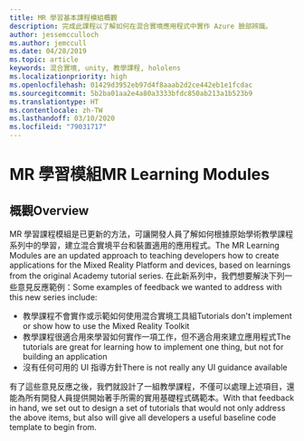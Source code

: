 ```yaml
---
title: MR 學習基本課程模組概觀
description: 完成此課程以了解如何在混合實境應用程式中實作 Azure 臉部辨識。
author: jessemcculloch
ms.author: jemccull
ms.date: 04/28/2019
ms.topic: article
keywords: 混合實境, unity, 教學課程, hololens
ms.localizationpriority: high
ms.openlocfilehash: 01429d3952eb97d4f8aaab2d2ce442eb1e1fcdac
ms.sourcegitcommit: 5b2ba01aa2e4a80a3333bfdc850ab213a1b523b9
ms.translationtype: HT
ms.contentlocale: zh-TW
ms.lasthandoff: 03/10/2020
ms.locfileid: "79031717"
---
```

# <a name="mr-learning-modules"></a><span data-ttu-id="b2e27-104">MR 學習模組</span><span class="sxs-lookup"><span data-stu-id="b2e27-104">MR Learning Modules</span></span>

## <a name="overview"></a><span data-ttu-id="b2e27-105">概觀</span><span class="sxs-lookup"><span data-stu-id="b2e27-105">Overview</span></span>

<span data-ttu-id="b2e27-106">MR 學習課程模組是已更新的方法，可讓開發人員了解如何根據原始學術教學課程系列中的學習，建立混合實境平台和裝置適用的應用程式。</span><span class="sxs-lookup"><span data-stu-id="b2e27-106">The MR Learning Modules are an updated approach to teaching developers how to create applications for the Mixed Reality Platform and devices, based on learnings from the original Academy tutorial series.</span></span> <span data-ttu-id="b2e27-107">在此新系列中，我們想要解決下列一些意見反應範例：</span><span class="sxs-lookup"><span data-stu-id="b2e27-107">Some examples of feedback we wanted to address with this new series include:</span></span>

* <span data-ttu-id="b2e27-108">教學課程不會實作或示範如何使用混合實境工具組</span><span class="sxs-lookup"><span data-stu-id="b2e27-108">Tutorials don't implement or show how to use the Mixed Reality Toolkit</span></span>
* <span data-ttu-id="b2e27-109">教學課程很適合用來學習如何實作一項工作，但不適合用來建立應用程式</span><span class="sxs-lookup"><span data-stu-id="b2e27-109">The tutorials are great for learning how to implement one thing, but not for building an application</span></span>
* <span data-ttu-id="b2e27-110">沒有任何可用的 UI 指導方針</span><span class="sxs-lookup"><span data-stu-id="b2e27-110">There is not really any UI guidance available</span></span>

<span data-ttu-id="b2e27-111">有了這些意見反應之後，我們就設計了一組教學課程，不僅可以處理上述項目，還能為所有開發人員提供開始著手所需的實用基礎程式碼範本。</span><span class="sxs-lookup"><span data-stu-id="b2e27-111">With that feedback in hand, we set out to design a set of tutorials that would not only address the above items, but also will give all developers a useful baseline code template to begin from.</span></span>
